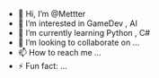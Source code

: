 - 👋 Hi, I’m @Mettter
- 👀 I’m interested in GameDev , AI 
- 🌱 I’m currently learning Python , C#
- 💞️ I’m looking to collaborate on ...
- 📫 How to reach me ...
- ⚡ Fun fact: ...

<!---
Mettter/Mettter is a ✨ special ✨ repository because its `README.md` (this file) appears on your GitHub profile.
You can click the Preview link to take a look at your changes.
--->
